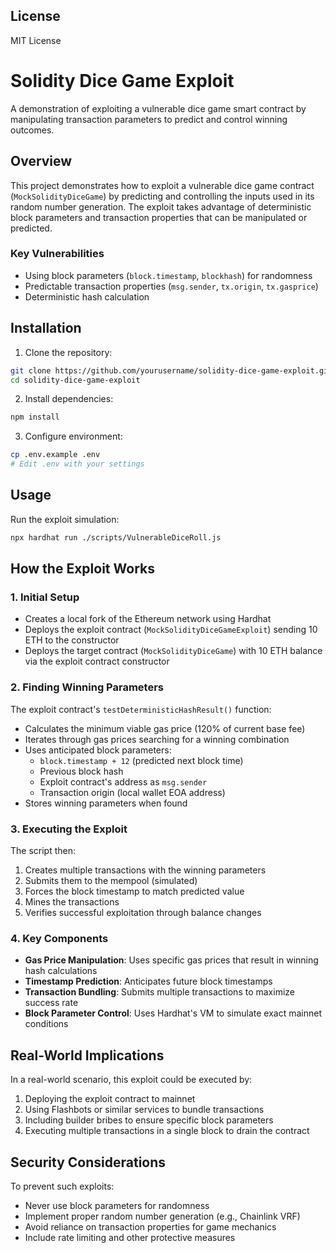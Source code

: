 ## License
MIT License

# Solidity Dice Game Exploit

A demonstration of exploiting a vulnerable dice game smart contract by manipulating transaction parameters to predict and control winning outcomes.

## Overview

This project demonstrates how to exploit a vulnerable dice game contract (`MockSolidityDiceGame`) by predicting and controlling the inputs used in its random number generation. The exploit takes advantage of deterministic block parameters and transaction properties that can be manipulated or predicted.

### Key Vulnerabilities
- Using block parameters (`block.timestamp`, `blockhash`) for randomness
- Predictable transaction properties (`msg.sender`, `tx.origin`, `tx.gasprice`)
- Deterministic hash calculation

## Installation

1. Clone the repository:
```bash
git clone https://github.com/yourusername/solidity-dice-game-exploit.git
cd solidity-dice-game-exploit
```

2. Install dependencies:
```bash
npm install
```

3. Configure environment:
```bash
cp .env.example .env
# Edit .env with your settings
```

## Usage

Run the exploit simulation:
```bash
npx hardhat run ./scripts/VulnerableDiceRoll.js
```

## How the Exploit Works

### 1. Initial Setup
- Creates a local fork of the Ethereum network using Hardhat
- Deploys the exploit contract (`MockSolidityDiceGameExploit`) sending 10 ETH to the constructor
- Deploys the target contract (`MockSolidityDiceGame`) with 10 ETH balance via the exploit contract constructor

### 2. Finding Winning Parameters
The exploit contract's `testDeterministicHashResult()` function:
- Calculates the minimum viable gas price (120% of current base fee)
- Iterates through gas prices searching for a winning combination
- Uses anticipated block parameters:
  - `block.timestamp + 12` (predicted next block time)
  - Previous block hash
  - Exploit contract's address as `msg.sender`
  - Transaction origin (local wallet EOA address)
- Stores winning parameters when found

### 3. Executing the Exploit
The script then:
1. Creates multiple transactions with the winning parameters
2. Submits them to the mempool (simulated)
3. Forces the block timestamp to match predicted value
4. Mines the transactions
5. Verifies successful exploitation through balance changes

### 4. Key Components
- **Gas Price Manipulation**: Uses specific gas prices that result in winning hash calculations
- **Timestamp Prediction**: Anticipates future block timestamps
- **Transaction Bundling**: Submits multiple transactions to maximize success rate
- **Block Parameter Control**: Uses Hardhat's VM to simulate exact mainnet conditions

## Real-World Implications

In a real-world scenario, this exploit could be executed by:
1. Deploying the exploit contract to mainnet
2. Using Flashbots or similar services to bundle transactions
3. Including builder bribes to ensure specific block parameters
4. Executing multiple transactions in a single block to drain the contract

## Security Considerations

To prevent such exploits:
- Never use block parameters for randomness
- Implement proper random number generation (e.g., Chainlink VRF)
- Avoid reliance on transaction properties for game mechanics
- Include rate limiting and other protective measures